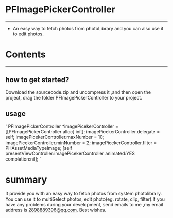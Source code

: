 # PFImagePickerController
***
* An easy way to fetch photos from photoLibrary and you can also use it to edit photos.

# Contents
***
## how to get started?
Download the sourcecode.zip and uncompress it ,and then open the project, drag the folder PFImagePickerController to your project.

## usage
'  PFImagePickerController *imagePicekerController = [[PFImagePickerController alloc] init];
    imagePicekerController.delegate = self;
    imagePicekerController.maxNumber = 10;
    imagePicekerController.minNumber = 2;
    imagePicekerController.filter = PHAssetMediaTypeImage;
    [self presentViewController:imagePicekerController animated:YES completion:nil];
'
# summary
It provide you with an easy way to fetch photos from system photolibrary. You can use it to multiSelect photos, edit photo(eg. rotate, clip, filter).If you have any problems during your development, send emails to me ,my email address is 2898889396@qq.com. Best wishes.
